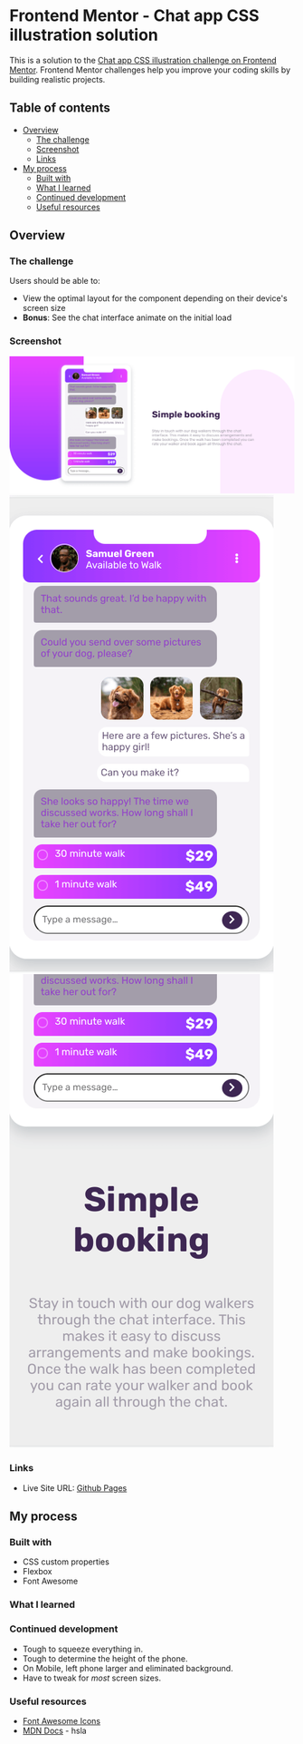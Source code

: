 # Frontend Mentor - Chat app CSS illustration solution

This is a solution to the [Chat app CSS illustration challenge on Frontend Mentor](https://www.frontendmentor.io/challenges/chat-app-css-illustration-O5auMkFqY). Frontend Mentor challenges help you improve your coding skills by building realistic projects.

## Table of contents

- [Overview](#overview)
  - [The challenge](#the-challenge)
  - [Screenshot](#screenshot)
  - [Links](#links)
- [My process](#my-process)
  - [Built with](#built-with)
  - [What I learned](#what-i-learned)
  - [Continued development](#continued-development)
  - [Useful resources](#useful-resources)

## Overview

### The challenge

Users should be able to:

- View the optimal layout for the component depending on their device's screen size
- **Bonus**: See the chat interface animate on the initial load

### Screenshot

![](./screenshot-desktop.png)
![](./screenshot-mobile-1.png)
![](./screenshot-mobile-2.png)


### Links

- Live Site URL: [Github Pages](https://jdegand.github.io/chat-app-css-illustration)

## My process

### Built with

- CSS custom properties
- Flexbox
- Font Awesome

### What I learned

### Continued development

- Tough to squeeze everything in.
- Tough to determine the height of the phone.
- On Mobile, left phone larger and eliminated background.
- Have to tweak for *most* screen sizes.


### Useful resources

- [Font Awesome Icons](https://fontawesome.com/v5.15/icons?d=gallery&p=2)
- [MDN Docs](https://developer.mozilla.org/en-US/docs/Web/CSS/color_value/hsla) - hsla
